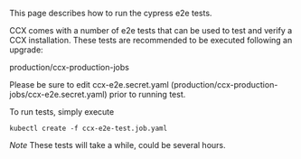 This page describes how to run the cypress e2e tests.

CCX comes with a number of e2e tests that can be used to test and verify a CCX installation.
These tests are recommended to be executed following an upgrade:

production/ccx-production-jobs

Please be sure to edit ccx-e2e.secret.yaml (production/ccx-production-jobs/ccx-e2e.secret.yaml) prior to running test.

To run tests, simply execute 
```
kubectl create -f ccx-e2e-test.job.yaml
```

*Note*
These tests will take a while, could be several hours.
